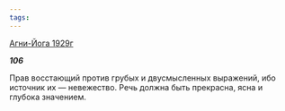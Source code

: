 ```yaml
---
tags:
---
```



[Агни-Йога 1929г](/agni/1929)



___106___

Прав восстающий против грубых и двусмысленных выражений, ибо источник их — невежество. Речь должна быть прекрасна, ясна и глубока значением.